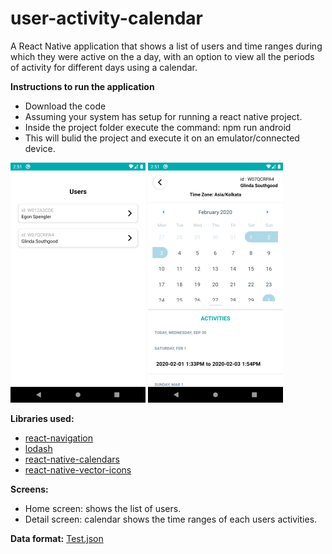 # user-activity-calendar

A React Native application that shows a list of users and time ranges during which they were active on the a day, with an option to view all the periods of
activity for different days using a calendar.

<b>Instructions to run the application</b>
* Download the code
* Assuming your system has setup for running a react native project.
* Inside the project folder execute the command: npm run android
* This will bulid the project and execute it on an emulator/connected device.

![Home screen](assets/Homescreen.png)
![Details screen](assets/Detailscreen.png)

<b>Libraries used:</b>
* [react-navigation](https://github.com/react-navigation/react-navigation)
* [lodash](https://github.com/lodash/lodash)
* [react-native-calendars](https://github.com/wix/react-native-calendars)
* [react-native-vector-icons](https://github.com/oblador/react-native-vector-icons)

<b>Screens:</b>
* Home screen: shows the list of users.
* Detail screen: calendar shows the time ranges of each users activities.

<b>Data format:</b>
[Test.json](Test.json)

